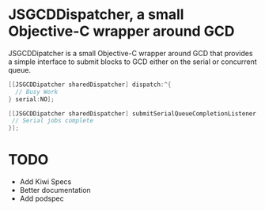 # JSGCDDispatcher, a small Objective-C wrapper around GCD

JSGCDDipatcher is a small Objective-C wrapper around GCD that provides a simple interface to submit blocks to GCD either on the serial or concurrent queue.

```objective-c
[[JSGCDDipatcher sharedDispatcher] dispatch:^{
  // Busy Work
} serial:NO];
```

```objective-c
[[JSGCDDipatcher sharedDispatcher] submitSerialQueueCompletionListener:^{
 // Serial jobs complete
}];
```

# TODO

* Add Kiwi Specs
* Better documentation
* Add podspec

